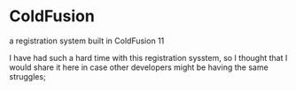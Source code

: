 # ColdFusion
 a registration system built in ColdFusion 11
 
 
I have had such a hard time with this registration sysstem, so I thought that I would share it here in case other developers  might be having the same struggles;
